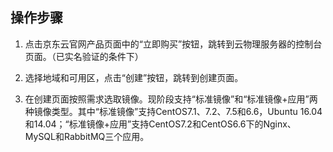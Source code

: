 ## 操作步骤

1. 点击京东云官网产品页面中的“立即购买”按钮，跳转到云物理服务器的控制台页面。（已实名验证的条件下）

2. 选择地域和可用区，点击“创建”按钮，跳转到创建页面。

3. 在创建页面按照需求选取镜像。现阶段支持“标准镜像”和“标准镜像+应用”两种镜像类型。其中“标准镜像”支持CentOS7.1、7.2、7.5和6.6，Ubuntu 16.04和14.04；“标准镜像+应用”支持CentOS7.2和CentOS6.6下的Nginx、MySQL和RabbitMQ三个应用。

